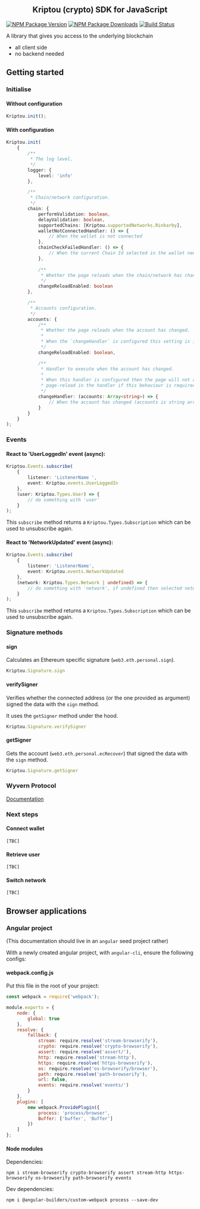 <h2 align="center">Kriptou (crypto) SDK for JavaScript</h2>

[![NPM Package Version][npm-image-version]][npm-url] [![NPM Package Downloads][npm-image-downloads]][npm-url] [![Build Status][actions-image]][actions-url]

A library that gives you access to the underlying blockchain

- all client side
- no backend needed

## Getting started

### Initialise

#### Without configuration

```typescript
Kriptou.init();
```

#### With configuration

```typescript
Kriptou.init(
    {
        /**
         * The log level.
         */
        logger: {
            level: 'info'
        },

        /**
         * Chain/network configuration.
         */
        chain: {
            performValidation: boolean,
            delayValidation: boolean,
            supportedChains: [Kriptou.supportedNetworks.Rinkarby],
            walletNotConnectedHandler: () => {
                // When the wallet is not connected 
            },
            chainCheckFailedHandler: () => {
                // When the current Chain Id selected in the wallet needs to be changed
            },
            
            /**
             * Whether the page reloads when the chain/network has changed.
             */
            changeReloadEnabled: boolean
        },

        /**
         * Accounts configuration.
         */
        accounts: {
            /**
             * Whether the page reloads when the account has changed.
             *
             * When the `changeHandler` is configured this setting is ignored and the page reload will not execute.
             */
            changeReloadEnabled: boolean,

            /**
             * Handler to execute when the account has changed.
             *
             * When this handler is configured then the page will not auto reload, the developer will have to implement the
             * page-reload in the handler if this behaviour is required.
             */
            changeHandler: (accounts: Array<string>) => {
                // When the account has changed (accounts is string array of connected wallet addresses)
            }
        }
    }
);
```

### Events

#### React to 'UserLoggedIn' event (async):

```typescript
Kriptou.Events.subscribe(
    {
        listener: 'ListenerName ',
        event: Kriptou.events.UserLoggedIn
    },
    (user: Kriptou.Types.User) => {
        // do something with 'user'
    }
);
```

This `subscribe` method returns a `Kriptou.Types.Subscription` which can be used to unsubscribe again.

#### React to 'NetworkUpdated' event (async):

```typescript
Kriptou.Events.subscribe(
    {
        listener: 'ListenerName',
        event: Kriptou.events.NetworkUpdated
    },
    (network: Kriptou.Types.Network | undefined) => {
        // do something with 'network', if undefined then selected network not supported
    }
);
```

This `subscribe` method returns a `Kriptou.Types.Subscription` which can be used to unsubscribe again.

### Signature methods

#### sign

Calculates an Ethereum specific signature (`web3.eth.personal.sign`).

```typescript
Kriptou.Signature.sign
```

#### verifySigner

Verifies whether the connected address (or the one provided as argument) signed the data with the `sign` method.

It uses the `getSigner` method under the hood.

```typescript
Kriptou.Signature.verifySigner
```

#### getSigner

Gets the account (`web3.eth.personal.ecRecover`) that signed the data with the `sign` method.

```typescript
Kriptou.Signature.getSigner
```

### Wyvern Protocol

[Documentation](src/plugin/wyvern-protocol/README.md)

### Next steps

#### Connect wallet

```
[TBC]
```

#### Retrieve user

```
[TBC]
```

#### Switch network

```
[TBC]
```

## Browser applications

### Angular project

(This documentation should live in an `angular` seed project rather)

With a newly created angular project, with `angular-cli`, ensure the following configs:

#### webpack.config.js

Put this file in the root of your project:

```javascript
const webpack = require('webpack');

module.exports = {
    node: {
        global: true
    },
    resolve: {
        fallback: {
            stream: require.resolve('stream-browserify'),
            crypto: require.resolve('crypto-browserify'),
            assert: require.resolve('assert/'),
            http: require.resolve('stream-http'),
            https: require.resolve('https-browserify'),
            os: require.resolve('os-browserify/browser'),
            path: require.resolve('path-browserify'),
            url: false,
            events: require.resolve('events/')
        }
    },
    plugins: [
        new webpack.ProvidePlugin({
            process: 'process/browser',
            Buffer: ['buffer', 'Buffer']
        })
    ]
};
```

#### Node modules

Dependencies:

```
npm i stream-browserify crypto-browserify assert stream-http https-browserify os-browserify path-browserify events
```

Dev dependencies:

```
npm i @angular-builders/custom-webpack process --save-dev
```

[npm-image-version]: https://img.shields.io/npm/v/kriptou.js.svg
[npm-image-downloads]: https://img.shields.io/npm/dm/kriptou.js.svg
[npm-url]: https://npmjs.org/package/kriptou.js
[actions-image]: https://github.com/kr1p70n1c/kriptou.js/actions/workflows/github-actions.yml/badge.svg
[actions-url]: https://github.com/kr1p70n1c/kriptou.js/actions/workflows/github-actions.yml
